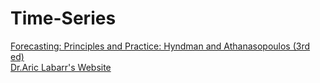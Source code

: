 # Time-Series  
[Forecasting: Principles and Practice: Hyndman and Athanasopoulos (3rd ed)](https://otexts.com/fpp3/)  
[Dr.Aric Labarr's Website](https://www.ariclabarr.com/time-series/part_10_dynamic.html)  
